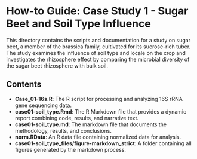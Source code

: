 # How-to Guide: Case Study 1 - Sugar Beet and Soil Type Influence

This directory contains the scripts and documentation for a study on sugar beet, a member of the brassica family, cultivated for its sucrose-rich tuber. The study examines the influence of soil type and locale on the crop and investigates the rhizosphere effect by comparing the microbial diversity of the sugar beet rhizosphere with bulk soil.

## Contents

-   **Case_01-16s.R**: The R script for processing and analyzing 16S rRNA gene sequencing data.
-   **case01-soil_type.Rmd**: The R Markdown file that provides a dynamic report combining code, results, and narrative text.
-   **case01-soil_type.md**: The markdown file that documents the methodology, results, and conclusions.
-   **norm.RData**: An R data file containing normalized data for analysis.
-   **case01-soil_type_files/figure-markdown_strict**: A folder containing all figures generated by the markdown process.